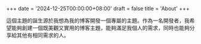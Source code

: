 +++
date = '2024-12-25T00:00:00+08:00'
draft = false
title = 'About'
+++

這個主題的誕生源於我想為我的博客開發一個專屬的主題。作為一名開發者，我希望能夠創建一個既美觀又實用的博客主題，能夠滿足我個人的需求，同時也能夠分享給其他有相同需求的人。

